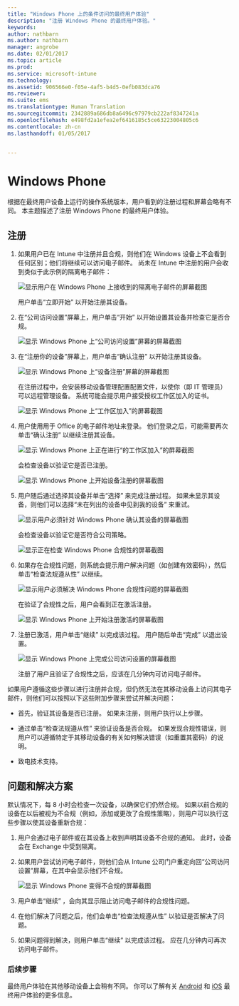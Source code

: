 ```yaml
---
title: "Windows Phone 上的条件访问的最终用户体验"
description: "注册 Windows Phone 的最终用户体验。"
keywords: 
author: nathbarn
ms.author: nathbarn
manager: angrobe
ms.date: 02/01/2017
ms.topic: article
ms.prod: 
ms.service: microsoft-intune
ms.technology: 
ms.assetid: 906566e0-f05e-4af5-b4d5-0efb083dca76
ms.reviewer: 
ms.suite: ems
ms.translationtype: Human Translation
ms.sourcegitcommit: 2342889a686db8a6496c97979cb222af8347241a
ms.openlocfilehash: e498fd2a1efea2ef6416185c5ce63223004805c6
ms.contentlocale: zh-cn
ms.lasthandoff: 01/05/2017


---
```


# <a name="windows-phone"></a>Windows Phone

根据在最终用户设备上运行的操作系统版本，用户看到的注册过程和屏幕会略有不同。  本主题描述了注册 Windows Phone 的最终用户体验。

## <a name="enrolling"></a>注册

1.  如果用户已在 Intune 中注册并且合规，则他们在 Windows 设备上不会看到任何区别；他们将继续可以访问电子邮件。 尚未在 Intune 中注册的用户会收到类似于此示例的隔离电子邮件：

    ![显示用户在 Windows Phone 上接收到的隔离电子邮件的屏幕截图](./media/ProtectEmail/EUX-Windows-quarantineEmail.png)

    用户单击“立即开始”  以开始注册其设备。

2.  在“公司访问设置”屏幕上，用户单击“开始”  以开始设置其设备并检查它是否合规。

    ![显示 Windows Phone 上“公司访问设置”屏幕的屏幕截图](./media/ProtectEmail/EUX-Windows1-company-Access-Setup.png)

3.  在“注册你的设备”屏幕上，用户单击“确认注册”  以开始注册其设备。

    ![显示 Windows Phone 上“设备注册”屏幕的屏幕截图](./media/ProtectEmail/EUX-Windows3-enroll-Device.png)

    在注册过程中，会安装移动设备管理配置配置文件，以使你（即 IT 管理员）可以远程管理设备。 系统可能会提示用户接受授权工作区加入的证书。

    ![显示 Windows Phone 上“工作区加入”的屏幕截图](./media/ProtectEmail/EUX-Windows4-workplaceJoin1.png)

4.  用户使用用于 Office 的电子邮件地址来登录。 他们登录之后，可能需要再次单击“确认注册”  以继续注册其设备。

    ![显示 Windows Phone 上正在进行“的工作区加入”的屏幕截图](./media/ProtectEmail/EUX-Windows5-workplaceJoin2.png)

    会检查设备以验证它是否已注册。

    ![显示 Windows Phone 上开始设备注册的屏幕截图](./media/ProtectEmail/EUX-Windows6-checking-Enrollment.png)

5.  用户随后通过选择其设备并单击“选择” 来完成注册过程。 如果未显示其设备，则他们可以选择“未在列出的设备中见到我的设备”  来重试。

    ![显示用户必须针对 Windows Phone 确认其设备的屏幕截图](./media/ProtectEmail/EUX-Windows7-confirm-Device.png)

    会检查设备以验证它是否符合公司策略。

    ![显示正在检查 Windows Phone 合规性的屏幕截图](./media/ProtectEmail/EUX-Windows9-checking-Compliance.png)

6.  如果存在合规性问题，则系统会提示用户解决问题（如创建有效密码），然后单击“检查法规遵从性”  以继续。

    ![显示用户必须解决 Windows Phone 合规性问题的屏幕截图](./media/ProtectEmail/EUX-Windows13-resolve-Compliance.png)

    在验证了合规性之后，用户会看到正在激活注册。

    ![显示 Windows Phone 上开始注册激活的屏幕截图](./media/ProtectEmail/EUX-Windows10-activating-Enrollment.png)

7.  注册已激活，用户单击“继续”  以完成该过程。 用户随后单击“完成”  以退出设置。

    ![显示 Windows Phone 上完成公司访问设置的屏幕截图](./media/ProtectEmail/EUX-Windows11-COMPLETE.png)

    注册了用户且验证了合规性之后，应该在几分钟内可访问电子邮件。

如果用户遵循这些步骤以进行注册并合规，但仍然无法在其移动设备上访问其电子邮件，则他们可以按照以下这些附加步骤来尝试并解决问题：

-   首先，验证其设备是否已注册。 如果未注册，则用户执行以上步骤。

-   通过单击“检查法规遵从性” 来验证设备是否合规。 如果发现合规性错误，则用户可以遵循特定于其移动设备的有关如何解决错误（如重置其密码）的说明。

-   致电技术支持。

## <a name="issues-and-solutions"></a>问题和解决方案
默认情况下，每 8 小时会检查一次设备，以确保它们仍然合规。 如果以前合规的设备在以后被视为不合规（例如，添加或更改了合规性策略），则用户可以执行这些步骤以使其设备重新合规：

1.  用户会通过电子邮件或在其设备上收到声明其设备不合规的通知。 此时，设备会在 Exchange 中受到隔离。

2.  如果用户尝试访问电子邮件，则他们会从 Intune 公司门户重定向回“公司访问设置”屏幕，在其中会显示他们不合规。

    ![显示 Windows Phone 变得不合规的屏幕截图](./media/ProtectEmail/EUX-Windows14-OutOfCompliance.png)

3.  用户单击“继续”  ，会向其显示阻止访问电子邮件的合规性问题。

4.  在他们解决了问题之后，他们会单击“检查法规遵从性”  以验证是否解决了问题。

5.  如果问题得到解决，则用户单击“继续”  以完成该过程。 应在几分钟内可再次访问电子邮件。

### <a name="where-to-go-from-here"></a>后续步骤
最终用户体验在其他移动设备上会稍有不同。 你可以了解有关 [Android](end-user-experience-conditional-access-android.md) 和 [iOS](end-user-experience-conditional-access-ios.md) 最终用户体验的更多信息。

